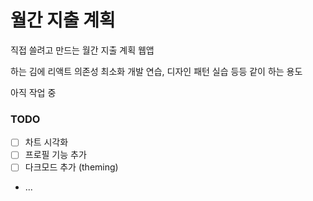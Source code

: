 # 월간 지출 계획

직접 쓸려고 만드는 월간 지출 계획 웹앱

하는 김에 리액트 의존성 최소화 개발 연습, 디자인 패턴 실습 등등 같이 하는 용도

아직 작업 중

### TODO

- [ ] 차트 시각화
- [ ] 프로필 기능 추가
- [ ] 다크모드 추가 (theming)
- ...
